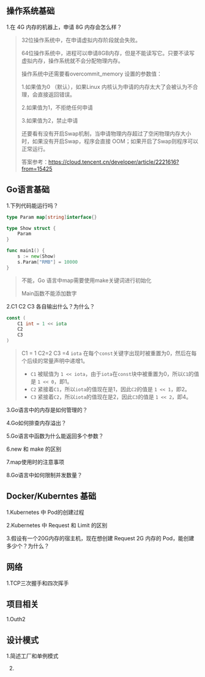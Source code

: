 ## 操作系统基础

1.在 4G 内存的机器上，申请 8G 内存会怎么样？

> 32位操作系统中，在申请虚拟内存阶段就会失败。
>
> 64位操作系统中，进程可以申请8GB内存，但是不能读写它。只要不读写虚拟内存，操作系统就不会分配物理内存。
>
> 操作系统中还需要看overcommit_memory 设置的参数值：
>
> 1.如果值为0 （默认），如果Linux 内核认为申请的内存太大了会被认为不合理，会直接返回错误。
>
> 2.如果值为1，不拒绝任何申请
>
> 3.如果值为2，禁止申请
>
> 还要看有没有开启Swap机制，当申请物理内存超过了空闲物理内存大小时，如果没有开启Swap，程序会直接 OOM；如果开启了Swap则程序可以正常运行。
>
> 答案参考：https://cloud.tencent.cn/developer/article/2221616?from=15425





## Go语言基础

1.下列代码能运行吗？

```go
type Param map[string]interface{}

type Show struct {
	Param
}

func main1() {
	s := new(Show)
	s.Param["RMB"] = 10000
}
```

> 不能，Go 语言中map需要使用make关键词进行初始化
>
> Main函数不能添加数字





2.C1 C2 C3 各自输出什么？为什么？

```go
const (
	C1 int = 1 << iota
	C2
	C3
)
```

> C1 = 1 C2=2 C3 =4
> `iota` 在每个`const`关键字出现时被重置为0，然后在每个后续的常量声明中递增1。
>
> - `C1` 被赋值为 `1 << iota`，由于`iota`在`const`块中被重置为0，所以`C1`的值是 `1 << 0`，即1。
> - `C2` 紧接着`C1`，所以`iota`的值现在是1，因此`C2`的值是 `1 << 1`，即2。
> - `C3` 紧接着`C2`，所以`iota`的值现在是2，因此`C3`的值是 `1 << 2`，即4。



3.Go语言中的内存是如何管理的？



4.Go如何排查内存溢出？



5.Go语言中函数为什么能返回多个参数？



6.new 和 make 的区别



7.map使用时的注意事项



8.Go语言中如何限制并发数量？









## Docker/Kuberntes 基础

1.Kubernetes 中 Pod的创建过程

> 



2.Kubernetes 中 Request 和 Limit 的区别

> 



3.假设有一个20G内存的宿主机，现在想创建 Request 2G 内存的 Pod，能创建多少个？为什么？

> 



## 网络

1.TCP三次握手和四次挥手



## 项目相关

1.Outh2



## 设计模式

1.简述工厂和单例模式



2.








